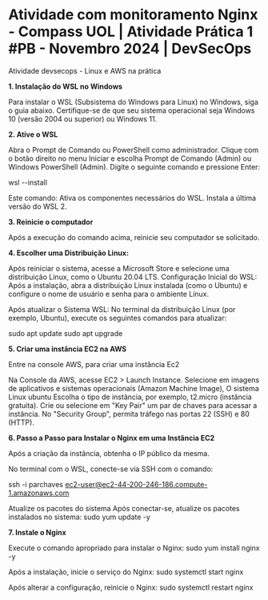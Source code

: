 # Atividade com monitoramento Nginx - Compass UOL | Atividade Prática 1 #PB - Novembro 2024 | DevSecOps
Atividade devsecops - Linux e AWS na prática

**1. Instalação do WSL no Windows**

Para instalar o WSL (Subsistema do Windows para Linux) no Windows, siga o guia abaixo. Certifique-se de que seu sistema operacional seja Windows 10 (versão 2004 ou superior) ou Windows 11.

**2. Ative o WSL**

Abra o Prompt de Comando ou PowerShell como administrador.
Clique com o botão direito no menu Iniciar e escolha Prompt de Comando (Admin) ou Windows PowerShell (Admin).
Digite o seguinte comando e pressione Enter:

wsl --install

Este comando:
Ativa os componentes necessários do WSL.
Instala a última versão do WSL 2.

**3. Reinicie o computador**

Após a execução do comando acima, reinicie seu computador se solicitado.

**4. Escolher uma Distribuição Linux:**

Após reiniciar o sistema, acesse a Microsoft Store e selecione uma distribuição Linux, como o Ubuntu 20.04 LTS.
Configuração Inicial do WSL:
Após a instalação, abra a distribuição Linux instalada (como o Ubuntu) e configure o nome de usuário e senha para o ambiente Linux.

Após atualizar o Sistema WSL:
No terminal da distribuição Linux (por exemplo, Ubuntu), execute os seguintes comandos para atualizar:

sudo apt update
sudo apt upgrade

**5. Criar uma instância EC2 na AWS**

Entre na console AWS, para criar uma instância Ec2

Na Console da AWS, acesse EC2 > Launch Instance.
Selecione em  imagens de aplicativos e sistemas operacionais (Amazon Machine Image), 
O sistema Linux ubuntu
Escolha o tipo de instância, por exemplo, t2.micro (instância gratuita).
Crie ou selecione em "Key Pair" um par de chaves para acessar a instância.
No "Security Group", permita tráfego nas portas 22 (SSH) e 80 (HTTP).

**6. Passo a Passo para Instalar o Nginx em uma Instância EC2**

Após a criação da instância, obtenha o IP público da mesma.

No terminal com o WSL, conecte-se via SSH com o comando:

ssh -i parchaves ec2-user@ec2-44-200-246-186.compute-1.amazonaws.com

Atualize os pacotes do sistema
Após conectar-se, atualize os pacotes instalados no sistema:
sudo yum update -y 

**7. Instale o Nginx**

Execute o comando apropriado para instalar o Nginx:
sudo yum install nginx -y

Após a instalação, inicie o serviço do Nginx:
sudo systemctl start nginx



Após alterar a configuração, reinicie o Nginx:
sudo systemctl restart nginx




